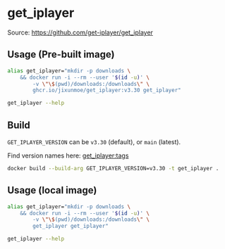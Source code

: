 # get_iplayer

Source: https://github.com/get-iplayer/get_iplayer

## Usage (Pre-built image)

```sh
alias get_iplayer="mkdir -p downloads \
    && docker run -i --rm --user '$(id -u)' \
        -v \"\$(pwd)/downloads:/downloads\" \
        ghcr.io/jixunmoe/get_iplayer:v3.30 get_iplayer"

get_iplayer --help
```

## Build

`GET_IPLAYER_VERSION` can be `v3.30` (default), or `main` (latest).

Find version names here: [get_iplayer:tags][gi_tags]

```sh
docker build --build-arg GET_IPLAYER_VERSION=v3.30 -t get_iplayer .
```

## Usage (local image)

```sh
alias get_iplayer="mkdir -p downloads \
    && docker run -i --rm --user '$(id -u)' \
        -v \"\$(pwd)/downloads:/downloads\" \
        get_iplayer get_iplayer"

get_iplayer --help
```

[gi_tags]: https://github.com/get-iplayer/get_iplayer/tags
